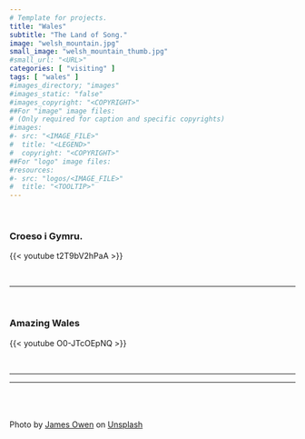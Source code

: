```yaml
---
# Template for projects.
title: "Wales"
subtitle: "The Land of Song."
image: "welsh_mountain.jpg"
small_image: "welsh_mountain_thumb.jpg"
#small_url: "<URL>"
categories: [ "visiting" ]
tags: [ "wales" ]
#images_directory; "images"
#images_static: "false"
#images_copyright: "<COPYRIGHT>"
##For "image" image files:
# (Only required for caption and specific copyrights)
#images:
#- src: "<IMAGE_FILE>"
#  title: "<LEGEND>"
#  copyright: "<COPYRIGHT>"
##For "logo" image files:
#resources:
#- src: "logos/<IMAGE_FILE>"
#  title: "<TOOLTIP>"
---
```

<br>

### Croeso i Gymru.  

{{< youtube t2T9bV2hPaA >}}  

<br>

---

<br>

### Amazing Wales  

{{< youtube O0-JTcOEpNQ >}}  

<br>

---



---

<br>
<br>
<br>
<span>Photo by <a href="https://unsplash.com/@jhjowen?utm_source=unsplash&amp;utm_medium=referral&amp;utm_content=creditCopyText" data-jzz-gui-player="true">James Owen</a> on <a href="https://unsplash.com/s/photos/wales?utm_source=unsplash&amp;utm_medium=referral&amp;utm_content=creditCopyText" data-jzz-gui-player="true">Unsplash</a></span>

